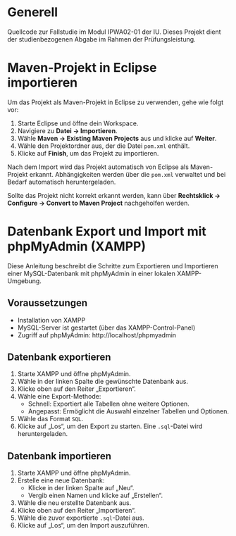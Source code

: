 # Generell

Quellcode zur Fallstudie im Modul IPWA02-01 der IU. Dieses Projekt dient der studienbezogenen Abgabe im Rahmen der Prüfungsleistung.

# Maven-Projekt in Eclipse importieren

Um das Projekt als Maven-Projekt in Eclipse zu verwenden, gehe wie folgt vor:

1. Starte Eclipse und öffne dein Workspace.
2. Navigiere zu **Datei → Importieren**.
3. Wähle **Maven → Existing Maven Projects** aus und klicke auf **Weiter**.
4. Wähle den Projektordner aus, der die Datei `pom.xml` enthält.
5. Klicke auf **Finish**, um das Projekt zu importieren.

Nach dem Import wird das Projekt automatisch von Eclipse als Maven-Projekt erkannt. Abhängigkeiten werden über die `pom.xml` verwaltet und bei Bedarf automatisch heruntergeladen.

Sollte das Projekt nicht korrekt erkannt werden, kann über **Rechtsklick → Configure → Convert to Maven Project** nachgeholfen werden.


# Datenbank Export und Import mit phpMyAdmin (XAMPP)

Diese Anleitung beschreibt die Schritte zum Exportieren und Importieren einer MySQL-Datenbank mit phpMyAdmin in einer lokalen XAMPP-Umgebung.

## Voraussetzungen

- Installation von XAMPP
- MySQL-Server ist gestartet (über das XAMPP-Control-Panel)
- Zugriff auf phpMyAdmin: http://localhost/phpmyadmin

## Datenbank exportieren

1. Starte XAMPP und öffne phpMyAdmin.
2. Wähle in der linken Spalte die gewünschte Datenbank aus.
3. Klicke oben auf den Reiter „Exportieren“.
4. Wähle eine Export-Methode:
   - Schnell: Exportiert alle Tabellen ohne weitere Optionen.
   - Angepasst: Ermöglicht die Auswahl einzelner Tabellen und Optionen.
5. Wähle das Format `SQL`.
6. Klicke auf „Los“, um den Export zu starten. Eine `.sql`-Datei wird heruntergeladen.

## Datenbank importieren

1. Starte XAMPP und öffne phpMyAdmin.
2. Erstelle eine neue Datenbank:
   - Klicke in der linken Spalte auf „Neu“.
   - Vergib einen Namen und klicke auf „Erstellen“.
3. Wähle die neu erstellte Datenbank aus.
4. Klicke oben auf den Reiter „Importieren“.
5. Wähle die zuvor exportierte `.sql`-Datei aus.
6. Klicke auf „Los“, um den Import auszuführen.
